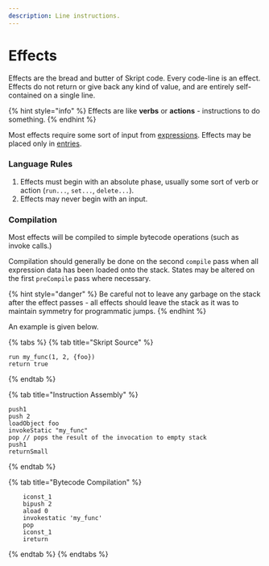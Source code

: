 ```yaml
---
description: Line instructions.
---
```


# Effects

Effects are the bread and butter of Skript code. Every code-line is an effect. Effects do not return or give back any kind of value, and are entirely self-contained on a single line.

{% hint style="info" %}
Effects are like **verbs** or **actions** - instructions to do something.
{% endhint %}

Most effects require some sort of input from [expressions](expressions.md). Effects may be placed only in [entries](entries/#long-form-entries).

### Language Rules

1. Effects must begin with an absolute phase, usually some sort of verb or action (`run...`,  `set...`,  `delete...`).
2. Effects may never begin with an input.

### Compilation

Most effects will be compiled to simple bytecode operations (such as invoke calls.)

Compilation should generally be done on the second `compile` pass when all expression data has been loaded onto the stack. States may be altered on the first `preCompile` pass where necessary.

{% hint style="danger" %}
Be careful not to leave any garbage on the stack after the effect passes - all effects should leave the stack as it was to maintain symmetry for programmatic jumps.
{% endhint %}

An example is given below.

{% tabs %}
{% tab title="Skript Source" %}
```clike
run my_func(1, 2, {foo})
return true
```
{% endtab %}

{% tab title="Instruction Assembly" %}
```clike
push1
push 2
loadObject foo
invokeStatic "my_func"
pop // pops the result of the invocation to empty stack
push1
returnSmall
```
{% endtab %}

{% tab title="Bytecode Compilation" %}
```clike
    iconst_1 
    bipush 2
    aload 0
    invokestatic 'my_func'
    pop
    iconst_1
    ireturn
```
{% endtab %}
{% endtabs %}

